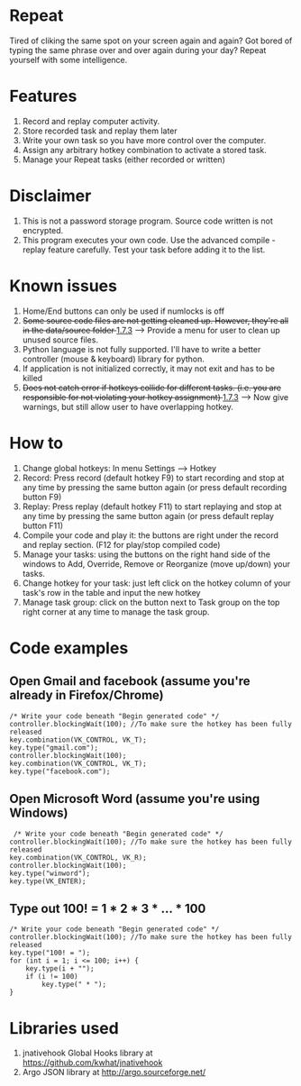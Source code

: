 Repeat
======

Tired of cliking the same spot on your screen again and again? Got bored of typing the same phrase over and over again during your day? Repeat yourself with some intelligence.

Features
=======
1. Record and replay computer activity.
2. Store recorded task and replay them later
3. Write your own task so you have more control over the computer.
4. Assign any arbitrary hotkey combination to activate a stored task.
5. Manage your Repeat tasks (either recorded or written)

Disclaimer
==========
1. This is not a password storage program. Source code written is not encrypted.
2. This program executes your own code. Use the advanced compile - replay feature carefully. Test your task before adding it to the list.

Known issues
============
1. Home/End buttons can only be used if numlocks is off
2. <del> Some source code files are not getting cleaned up. However, they're all in the data/source folder </del> [1.7.3](https://github.com/hptruong93/Repeat/releases/tag/1.7.3) --> Provide a menu for user to clean up unused source files.
3. Python language is not fully supported. I'll have to write a better controller (mouse & keyboard) library for python.
4. If application is not initialized correctly, it may not exit and has to be killed
5. <del> Does not catch error if hotkeys collide for different tasks. (i.e. you are responsible for not violating your hotkey assignment) </del> [1.7.3](https://github.com/hptruong93/Repeat/releases/tag/1.7.3) --> Now give warnings, but still allow user to have overlapping hotkey.

How to
======
1. Change global hotkeys: In menu Settings --> Hotkey
2. Record: Press record (default hotkey F9) to start recording and stop at any time by pressing the same button again (or press default recording button F9)
3. Replay: Press replay (default hotkey F11) to start replaying and stop at any time by pressing the same button again (or press default replay button F11)
4. Compile your code and play it: the buttons are right under the record and replay section. (F12 for play/stop compiled code)
5. Manage your tasks: using the buttons on the right hand side of the windows to Add, Override, Remove or Reorganize (move up/down) your tasks.
6. Change hotkey for your task: just left click on the hotkey column of your task's row in the table and input the new hotkey
7. Manage task group: click on the button next to Task group on the top right corner at any time to manage the task group.

Code examples
=============

Open Gmail and facebook (assume you're already in Firefox/Chrome)
-----------------------------------------------------------------
    /* Write your code beneath "Begin generated code" */
    controller.blockingWaít(100); //To make sure the hotkey has been fully released
    key.combination(VK_CONTROL, VK_T);
    key.type("gmail.com");
    controller.blockingWait(100);
    key.combination(VK_CONTROL, VK_T);
    key.type("facebook.com");

Open Microsoft Word (assume you're using Windows)
-------------------------------------------------
     /* Write your code beneath "Begin generated code" */
    controller.blockingWaít(100); //To make sure the hotkey has been fully released
    key.combination(VK_CONTROL, VK_R);
    controller.blockingWait(100);
    key.type("winword");
    key.type(VK_ENTER);

Type out 100! = 1 * 2 * 3 * ... * 100
-------------------------------------
    /* Write your code beneath "Begin generated code" */
    controller.blockingWait(100); //To make sure the hotkey has been fully released
    key.type("100! = ");
    for (int i = 1; i <= 100; i++) {
        key.type(i + "");
        if (i != 100)
            key.type(" * ");
    }

Libraries used
==============
1. jnativehook Global Hooks library at https://github.com/kwhat/jnativehook
2. Argo JSON library at http://argo.sourceforge.net/
